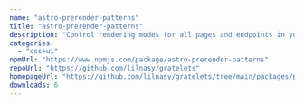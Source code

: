 ```yaml
---
name: "astro-prerender-patterns"
title: "astro-prerender-patterns"
description: "Control rendering modes for all pages and endpoints in your Astro project right from the configuration."
categories:
  - "css+ui"
npmUrl: "https://www.npmjs.com/package/astro-prerender-patterns"
repoUrl: "https://github.com/lilnasy/gratelets"
homepageUrl: "https://github.com/lilnasy/gratelets/tree/main/packages/prerender-patterns"
downloads: 6
---
```

